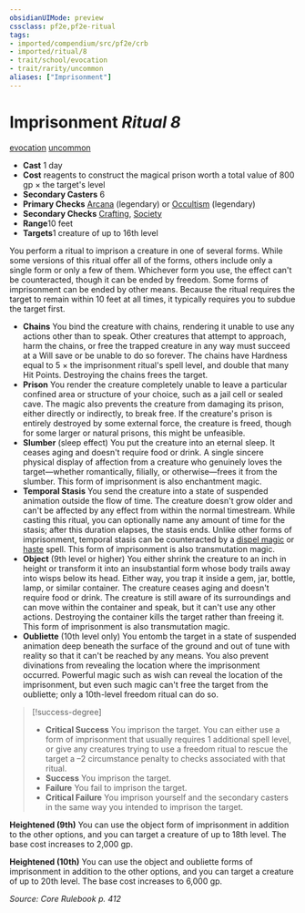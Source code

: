 ```yaml
---
obsidianUIMode: preview
cssclass: pf2e,pf2e-ritual
tags:
- imported/compendium/src/pf2e/crb
- imported/ritual/8
- trait/school/evocation
- trait/rarity/uncommon
aliases: ["Imprisonment"]
---
```

# Imprisonment *Ritual 8*  
[evocation](evocation.md)  [uncommon](uncommon.md)  

- **Cast** 1 day
- **Cost** reagents to construct the magical prison worth a total value of 800 gp × the target's level
- **Secondary Casters** 6
- **Primary Checks** [Arcana](../../skills.md#Arcana) (legendary) or [Occultism](../../skills.md#Occultism) (legendary)
- **Secondary Checks** [Crafting](../../skills.md#Crafting), [Society](../../skills.md#Society)
- **Range**10 feet
- **Targets**1 creature of up to 16th level

You perform a ritual to imprison a creature in one of several forms. While some versions of this ritual offer all of the forms, others include only a single form or only a few of them. Whichever form you use, the effect can't be counteracted, though it can be ended by freedom. Some forms of imprisonment can be ended by other means. Because the ritual requires the target to remain within 10 feet at all times, it typically requires you to subdue the target first.

- **Chains** You bind the creature with chains, rendering it unable to use any actions other than to speak. Other creatures that attempt to approach, harm the chains, or free the trapped creature in any way must succeed at a Will save or be unable to do so forever. The chains have Hardness equal to 5 × the imprisonment ritual's spell level, and double that many Hit Points. Destroying the chains frees the target.
- **Prison** You render the creature completely unable to leave a particular confined area or structure of your choice, such as a jail cell or sealed cave. The magic also prevents the creature from damaging its prison, either directly or indirectly, to break free. If the creature's prison is entirely destroyed by some external force, the creature is freed, though for some larger or natural prisons, this might be unfeasible.
- **Slumber** (sleep effect) You put the creature into an eternal sleep. It ceases aging and doesn't require food or drink. A single sincere physical display of affection from a creature who genuinely loves the target—whether romantically, filially, or otherwise—frees it from the slumber. This form of imprisonment is also enchantment magic.
- **Temporal Stasis** You send the creature into a state of suspended animation outside the flow of time. The creature doesn't grow older and can't be affected by any effect from within the normal timestream. While casting this ritual, you can optionally name any amount of time for the stasis; after this duration elapses, the stasis ends. Unlike other forms of imprisonment, temporal stasis can be counteracted by a [dispel magic](../dispel-magic.md) or [haste](../haste.md) spell. This form of imprisonment is also transmutation magic.
- **Object** (9th level or higher) You either shrink the creature to an inch in height or transform it into an insubstantial form whose body trails away into wisps below its head. Either way, you trap it inside a gem, jar, bottle, lamp, or similar container. The creature ceases aging and doesn't require food or drink. The creature is still aware of its surroundings and can move within the container and speak, but it can't use any other actions. Destroying the container kills the target rather than freeing it. This form of imprisonment is also transmutation magic.
- **Oubliette** (10th level only) You entomb the target in a state of suspended animation deep beneath the surface of the ground and out of tune with reality so that it can't be reached by any means. You also prevent divinations from revealing the location where the imprisonment occurred. Powerful magic such as wish can reveal the location of the imprisonment, but even such magic can't free the target from the oubliette; only a 10th-level freedom ritual can do so.

> [!success-degree] 
> - **Critical Success** You imprison the target. You can either use a form of imprisonment that usually requires 1 additional spell level, or give any creatures trying to use a freedom ritual to rescue the target a –2 circumstance penalty to checks associated with that ritual.
> - **Success** You imprison the target.
> - **Failure** You fail to imprison the target.
> - **Critical Failure** You imprison yourself and the secondary casters in the same way you intended to imprison the target.

**Heightened (9th)** You can use the object form of imprisonment in addition to the other options, and you can target a creature of up to 18th level. The base cost increases to 2,000 gp.

**Heightened (10th)** You can use the object and oubliette forms of imprisonment in addition to the other options, and you can target a creature of up to 20th level. The base cost increases to 6,000 gp.

*Source: Core Rulebook p. 412*